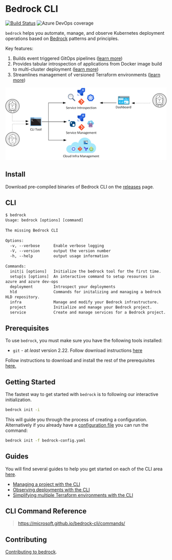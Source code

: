 # Bedrock CLI

[![Build Status](https://dev.azure.com/epicstuff/bedrock/_apis/build/status/microsoft.bedrock-cli?branchName=master)](https://dev.azure.com/epicstuff/bedrock/_build/latest?definitionId=2328&branchName=master)
![Azure DevOps coverage](https://img.shields.io/azure-devops/coverage/epicstuff/bedrock/2328/master)

`bedrock` helps you automate, manage, and observe Kubernetes deployment
operations based on [Bedrock](http://aka.ms/bedrock) patterns and principles.

Key features:

1. Builds event triggered GitOps pipelines
   ([learn more](./guides/project-service-management-guide.md))
2. Provides tabular introspection of applications from Docker image build to
   multi-cluster deployment
   ([learn more](./guides/service-introspection-onboarding.md))
3. Streamlines management of versioned Terraform environments
   ([learn more](./guides/infra/README.md#guides))

![bedrock diagram](./guides/images/bedrock.png)

## Install

Download pre-compiled binaries of Bedrock CLI on the
[releases](https://github.com/microsoft/bedrock-cli/releases) page.

## CLI

```shell
$ bedrock
Usage: bedrock [options] [command]

The missing Bedrock CLI

Options:
  -v, --verbose      Enable verbose logging
  -V, --version      output the version number
  -h, --help         output usage information

Commands:
  init|i [options]   Initialize the bedrock tool for the first time.
  setup|s [options]  An interactive command to setup resources in azure and azure dev-ops
  deployment         Introspect your deployments
  hld                Commands for initalizing and managing a bedrock HLD repository.
  infra              Manage and modify your Bedrock infrastructure.
  project            Initialize and manage your Bedrock project.
  service            Create and manage services for a Bedrock project.
```

## Prerequisites

To use `bedrock`, you must make sure you have the following tools installed:

- `git` - at _least_ version 2.22. Follow download instructions
  [here](https://git-scm.com/downloads)

Follow instructions to download and install the rest of the prerequisites
[here.](https://github.com/microsoft/bedrock/blob/master/tools/prereqs/README.md)

## Getting Started

The fastest way to get started with `bedrock` is to following our interactive
initialization.

```bash
bedrock init -i
```

This will guide you through the process of creating a configuration.
Alternatively if you already have a [configuration file](./guides/config-file.md)
you can run the command:

```bash
bedrock init -f bedrock-config.yaml
```

## Guides

You will find several guides to help you get started on each of the CLI area
[here](./guides/README.md).

- [Managing a project with the CLI](./guides/project-service-management-guide.md)
- [Observing deployments with the CLI](./guides/service-introspection-onboarding.md)
- [Simplifying multiple Terraform environments with the CLI](./guides/infra/README.md#guides)

## CLI Command Reference

> https://microsoft.github.io/bedrock-cli/commands/

## Contributing

[Contributing to bedrock](./guides/contributing.md).
